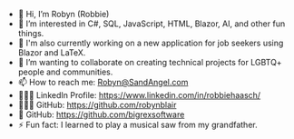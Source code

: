 - 👋 Hi, I’m Robyn (Robbie)
- 👀 I’m interested in C#, SQL, JavaScript, HTML, Blazor, AI, and other fun things.
- 🌱 I'm also currently working on a new application for job seekers using Blazor and LaTeX.
- 💞️ I’m wanting to collaborate on creating technical projects for LGBTQ+ people and communities.
- 📫 How to reach me: Robyn@SandAngel.com
- 👩🏻‍💼 LinkedIn Profile: https://www.linkedin.com/in/robbiehaasch/
- 👩🏻‍💻 GitHub: https://github.com/robynblair
- 🦖 GitHub: https://github.com/bigrexsoftware
- ⚡ Fun fact: I learned to play a musical saw from my grandfather.


